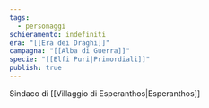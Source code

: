 ```yaml
---
tags:
  - personaggi
schieramento: indefiniti
era: "[[Era dei Draghi]]"
campagna: "[[Alba di Guerra]]"
specie: "[[Elfi Puri|Primordiali]]"
publish: true
---
```


Sindaco di [[Villaggio di Esperanthos|Esperanthos]]
